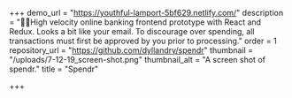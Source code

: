 +++
demo_url = "https://youthful-lamport-5bf629.netlify.com/"
description = "🏃‍♂️High velocity online banking frontend prototype with React and Redux. Looks a bit like your email. To discourage over spending, all transactions must first be approved by you prior to processing."
order = 1
repository_url = "https://github.com/dyllandry/spendr"
thumbnail = "/uploads/7-12-19_screen-shot.png"
thumbnail_alt = "A screen shot of spendr."
title = "Spendr"

+++
